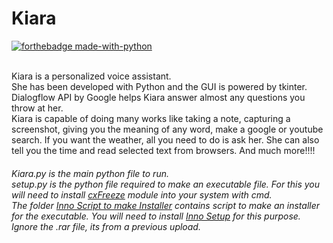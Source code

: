 # Kiara

[![forthebadge made-with-python](http://ForTheBadge.com/images/badges/made-with-python.svg)](https://www.python.org/)
<br> <br>

Kiara is a personalized voice assistant.<br>She has been developed with Python and the GUI is powered by tkinter.<br>Dialogflow  API by Google helps Kiara answer almost any questions you throw at her.<br>Kiara is capable of doing many works like taking a note, capturing a screenshot, giving you the meaning of any word, make a google or youtube search. If you want the weather, all you need to do is ask her. She can also tell you the time and read selected text from browsers. And much more!!!!

<h6>  Kiara.py is the main python file to run.<br>setup.py is the python file required to make an executable file. For this you will need to install <u>cxFreeze</u> module into your system with cmd.<br>The folder <u>Inno Script to make Installer</u> contains script to make an installer for the executable. You will need to install <u>Inno Setup</u> for this purpose. <br> Ignore the .rar file, its from a previous upload.</h6>
